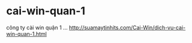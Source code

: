 # cai-win-quan-1
công ty cài win quận 1 ... http://suamaytinhits.com/Cai-Win/dich-vu-cai-win-quan-1.html
